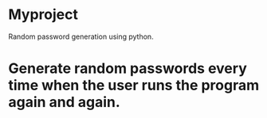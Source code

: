 # Myproject
Random password generation using python.
# Generate random passwords every time when the user runs the program again and again.
